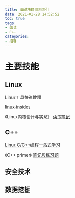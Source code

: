 ```yaml
---
title: 面试书籍资料索引
date: 2021-01-28 14:52:52
toc: true
tags:
- 面试 
- C++
categories:
- 招聘
---
```


# 主要技能

## Linux

[Linux工具快速教程](https://www.runoob.com/markdown/md-link.html)

[linux-insides](https://0xax.gitbooks.io/linux-insides/content/)

《Linux内核设计与实现》 [读书笔记](https://www.cnblogs.com/wang_yb/p/3514730.html)

## C++
[Linux C/C++编程一站式学习](https://www.markjour.com/docs/akabook/zh/index.html)

《C++ primer》 [笔记和练习题](https://github.com/applenob/Cpp_Primer_Practice)

## 安全技术

## 数据挖掘

<!-- more -->